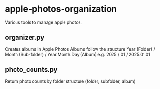 # apple-photos-organization
Various tools to manage apple photos.

## organizer.py
Creates albums in Apple Photos
Albums follow the structure Year (Folder) / Month (Sub-folder) / Year.Month.Day (Album)
e.g. 2025 / 01 / 2025.01.01

## photo_counts.py
Return photo counts by folder structure (folder, subfolder, album)